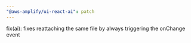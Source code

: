 ```yaml
---
"@aws-amplify/ui-react-ai": patch
---
```


fix(ai): fixes reattaching the same file by always triggering the onChange event
